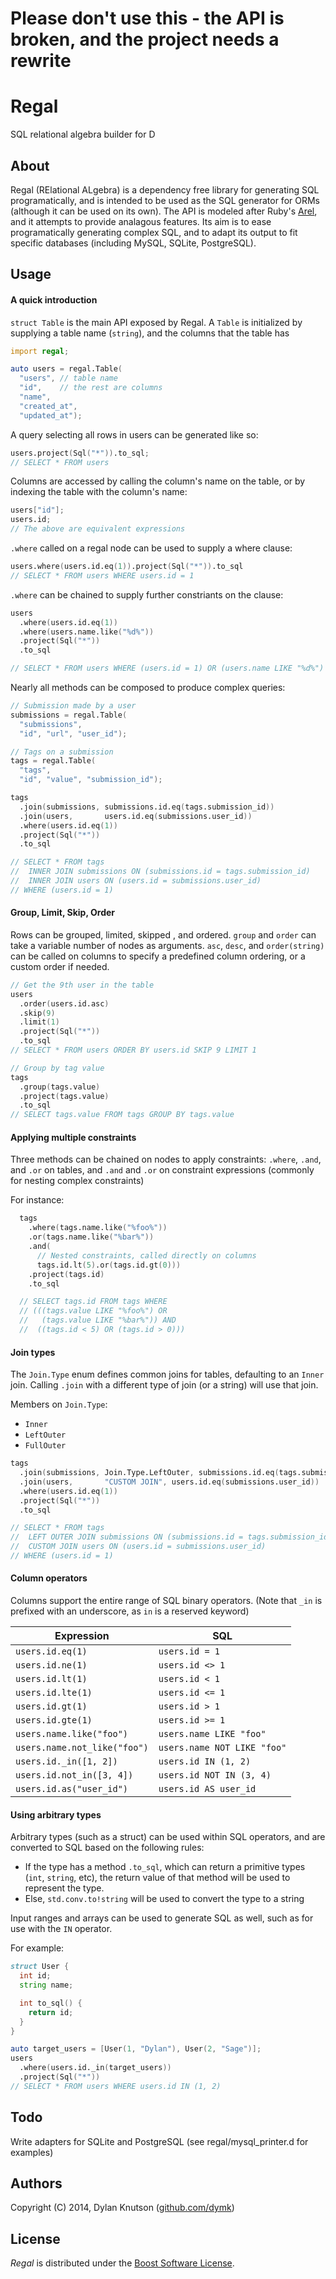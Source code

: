 Please don't use this - the API is broken, and the project needs a rewrite
======

Regal
=====
SQL relational algebra builder for D

About
-----
Regal (RElational ALgebra) is a dependency free library for generating SQL programatically,
and is intended to be used as the SQL generator for ORMs (although it can
be used on its own). The API is modeled after Ruby's [Arel](https://github.com/rails/arel),
and it attempts to provide analagous features. Its aim is to ease programatically
generating complex SQL, and to adapt its output to fit specific databases (including MySQL, SQLite, PostgreSQL).

Usage
-----

#### A quick introduction

`struct Table` is the main API exposed by Regal. A `Table` is initialized by supplying a
table name (`string`), and the columns that the table has

```d
import regal;

auto users = regal.Table(
  "users", // table name
  "id",    // the rest are columns
  "name",
  "created_at",
  "updated_at");
```

A query selecting all rows in users can be generated like so:
```d
users.project(Sql("*")).to_sql;
// SELECT * FROM users
```

Columns are accessed by calling the column's name on the table, or by
indexing the table with the column's name:

```d
users["id"];
users.id;
// The above are equivalent expressions
```

`.where` called on a regal node can be used to supply a where clause:
```d
users.where(users.id.eq(1)).project(Sql("*")).to_sql
// SELECT * FROM users WHERE users.id = 1
```

`.where` can be chained to supply further constriants on the clause:
```d
users
  .where(users.id.eq(1))
  .where(users.name.like("%d%"))
  .project(Sql("*"))
  .to_sql

// SELECT * FROM users WHERE (users.id = 1) OR (users.name LIKE "%d%")
```

Nearly all methods can be composed to produce complex queries:
```d
// Submission made by a user
submissions = regal.Table(
  "submissions",
  "id", "url", "user_id");

// Tags on a submission
tags = regal.Table(
  "tags",
  "id", "value", "submission_id");

tags
  .join(submissions, submissions.id.eq(tags.submission_id))
  .join(users,       users.id.eq(submissions.user_id))
  .where(users.id.eq(1))
  .project(Sql("*"))
  .to_sql

// SELECT * FROM tags
//  INNER JOIN submissions ON (submissions.id = tags.submission_id)
//  INNER JOIN users ON (users.id = submissions.user_id)
// WHERE (users.id = 1)
```

#### Group, Limit, Skip, Order
Rows can be grouped, limited, skipped , and ordered. `group` and `order` can take
a variable number of nodes as arguments. `asc`, `desc`, and `order(string)` can be
called on columns to specify a predefined column ordering, or a custom order if needed.

```d
// Get the 9th user in the table
users
  .order(users.id.asc)
  .skip(9)
  .limit(1)
  .project(Sql("*"))
  .to_sql
// SELECT * FROM users ORDER BY users.id SKIP 9 LIMIT 1
```

```d
// Group by tag value
tags
  .group(tags.value)
  .project(tags.value)
  .to_sql
// SELECT tags.value FROM tags GROUP BY tags.value
```

#### Applying multiple constraints
Three methods can be chained on nodes to apply constraints: `.where`, `.and`, and `.or`
on tables, and `.and` and `.or` on constraint expressions (commonly for nesting complex constraints)

For instance:
```d
  tags
    .where(tags.name.like("%foo%"))
    .or(tags.name.like("%bar%"))
    .and(
      // Nested constraints, called directly on columns
      tags.id.lt(5).or(tags.id.gt(0)))
    .project(tags.id)
    .to_sql

  // SELECT tags.id FROM tags WHERE
  // (((tags.value LIKE "%foo%") OR
  //   (tags.value LIKE "%bar%")) AND
  //  ((tags.id < 5) OR (tags.id > 0)))
```

#### Join types
The `Join.Type` enum defines common joins for tables, defaulting to an `Inner` join.
Calling `.join` with a different type of join (or a string) will use that join.

Members on `Join.Type`:
 - `Inner`
 - `LeftOuter`
 - `FullOuter`

```d
tags
  .join(submissions, Join.Type.LeftOuter, submissions.id.eq(tags.submission_id))
  .join(users,       "CUSTOM JOIN", users.id.eq(submissions.user_id))
  .where(users.id.eq(1))
  .project(Sql("*"))
  .to_sql

// SELECT * FROM tags
//  LEFT OUTER JOIN submissions ON (submissions.id = tags.submission_id)
//  CUSTOM JOIN users ON (users.id = submissions.user_id)
// WHERE (users.id = 1)
```

#### Column operators
Columns support the entire range of SQL binary operators.
(Note that `_in` is prefixed with an underscore, as `in` is a reserved
keyword)

| Expression | SQL |
| -----------| ----|
| `users.id.eq(1)` | `users.id = 1` |
| `users.id.ne(1)` | `users.id <> 1` |
| `users.id.lt(1)` | `users.id < 1` |
| `users.id.lte(1)` | `users.id <= 1` |
| `users.id.gt(1)` | `users.id > 1` |
| `users.id.gte(1)` | `users.id >= 1` |
| `users.name.like("foo")` | `users.name LIKE "foo"` |
| `users.name.not_like("foo")` | `users.name NOT LIKE "foo"` |
| `users.id._in([1, 2])` | `users.id IN (1, 2)` |
| `users.id.not_in([3, 4])` | `users.id NOT IN (3, 4)` |
| `users.id.as("user_id")` | `users.id AS user_id` |

#### Using arbitrary types
Arbitrary types (such as a struct) can be used within SQL operators, and are converted
to SQL based on the following rules:
  - If the type has a method `.to_sql`, which can return a primitive types (`int`, `string`, etc),
    the return value of that method will be used to represent the type.
  - Else, `std.conv.to!string` will be used to convert the type to a string

Input ranges and arrays can be used to generate SQL as well, such as for use with the `IN` operator.

For example:
```d
struct User {
  int id;
  string name;

  int to_sql() {
    return id;
  }
}

auto target_users = [User(1, "Dylan"), User(2, "Sage")];
users
  .where(users.id._in(target_users))
  .project(Sql("*"))
// SELECT * FROM users WHERE users.id IN (1, 2)
```


Todo
----
Write adapters for SQLite and PostgreSQL (see regal/mysql_printer.d for examples)

Authors
-------
Copyright (C) 2014, Dylan Knutson ([github.com/dymk](https://github.com/dymk/))

License
-------
*Regal* is distributed under the [Boost Software License](http://www.boost.org/LICENSE_1_0.txt).
